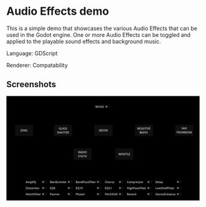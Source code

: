 # Audio Effects demo

This is a simple demo that showcases the various Audio Effects that can be used in the Godot engine.
One or more Audio Effects can be toggled and applied to the playable sound effects and background music.

Language: GDScript

Renderer: Compatability

## Screenshots

![ScreenShot](screenshots/screenshot1.png)
